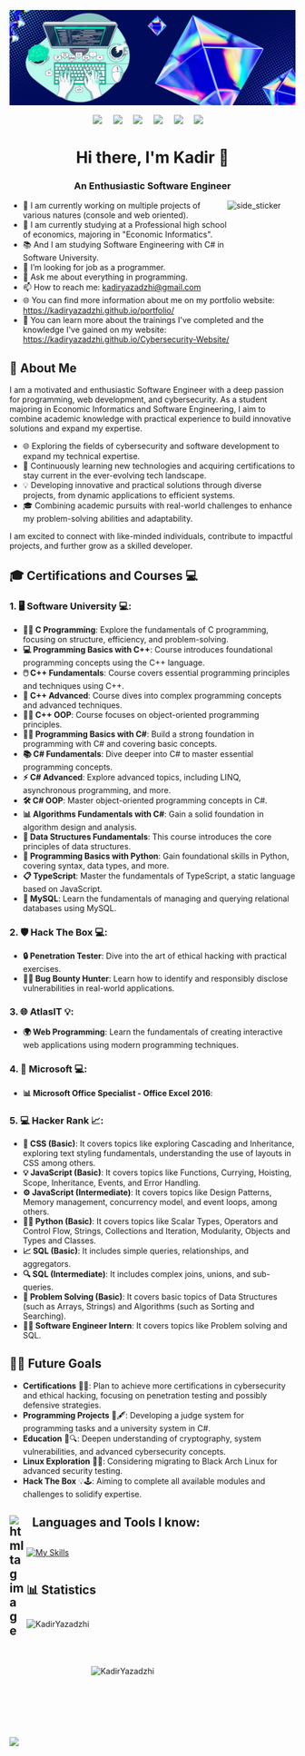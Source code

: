 ![Header](./header-image.png)

<p align="center">
  <a href="https://www.facebook.com/kadir.yazadji.1"><img src="https://img.shields.io/badge/facebook-%233B5998.svg?&style=for-the-badge&logo=facebook&logoColor=white" /></a>&nbsp;&nbsp;&nbsp;&nbsp;
  <a href="https://www.instagram.com/_qzadji_?igsh=bGx3djFjeHhheTFm"><img src="https://img.shields.io/badge/instagram-%23dc2743.svg?&style=for-the-badge&logo=instagram&logoColor=white" /></a>&nbsp;&nbsp;&nbsp;&nbsp;
  <a href="mailto:kadiryazadzhi@gmail.com"><img src="https://img.shields.io/badge/gmail-%23D14836.svg?&style=for-the-badge&logo=gmail&logoColor=white" /></a>&nbsp;&nbsp;&nbsp;&nbsp;
  <a href="mailto:kyuya_2020g@pgiblg.com"><img src="https://img.shields.io/badge/Outlook-%230078D4.svg?&style=for-the-badge&logo=microsoft-outlook&logoColor=white" /></a>&nbsp;&nbsp;&nbsp;&nbsp;
  <a href="https://www.hackerrank.com/profile/kadiryazadzhi"><img src="https://img.shields.io/badge/-Hackerrank-00EA64?style=for-the-badge&logo=HackerRank&logoColor=white" /></a>&nbsp;&nbsp;&nbsp;&nbsp;
  <a href="https://leetcode.com/u/KadirYazadzhi34/"><img src="https://img.shields.io/badge/-LeetCode-FFA116?style=for-the-badge&logo=LeetCode&logoColor=black" /></a>&nbsp;&nbsp;&nbsp;&nbsp;
</p>

<h1 align="center">Hi there, I'm Kadir 👋</h1> 
<h3 align="center">An Enthusiastic Software Engineer</h3>

<img align="right" width=120px height=110px alt="side_sticker" src="https://media.giphy.com/media/TEnXkcsHrP4YedChhA/giphy.gif" />

- 🔭 I am currently working on multiple projects of various natures (console and web oriented).
- 🌱 I am currently studying at a Professional high school of economics, majoring in "Economic Informatics".
- 📚 And I am studying Software Engineering with C# in Software University.
- 🤔 I’m looking for job as a programmer.
- 💬 Ask me about everything in programming.
- 📫 How to reach me: kadiryazadzhi@gmail.com
- 🌐 You can find more information about me on my portfolio website: https://kadiryazadzhi.github.io/portfolio/
- 📑 You can learn more about the trainings I've completed and the knowledge I've gained on my website: https://kadiryazadzhi.github.io/Cybersecurity-Website/


## 🎯 About Me

I am a motivated and enthusiastic Software Engineer with a deep passion for programming, web development, and cybersecurity. As a student majoring in Economic Informatics and Software Engineering, I aim to combine academic knowledge with practical experience to build innovative solutions and expand my expertise.

  - 🌐 Exploring the fields of cybersecurity and software development to expand my technical expertise.
  - 📜 Continuously learning new technologies and acquiring certifications to stay current in the ever-evolving tech landscape.
  - 💡 Developing innovative and practical solutions through diverse projects, from dynamic applications to efficient systems.
  - 🎓 Combining academic pursuits with real-world challenges to enhance my problem-solving abilities and adaptability.

I am excited to connect with like-minded individuals, contribute to impactful projects, and further grow as a skilled developer.


## 🎓 Certifications and Courses 💻

### 1. 🖥️ Software University 💻:
   - **🧑‍💻 C Programming**: Explore the fundamentals of C programming, focusing on structure, efficiency, and problem-solving.
   - **💻 Programming Basics with C++**: Course introduces foundational programming concepts using the C++ language.
   - **🖱️ C++ Fundamentals**: Course covers essential programming principles and techniques using C++.
   - **🔧 C++ Advanced**: Course dives into complex programming concepts and advanced techniques.
   - **🧑‍💻 C++ OOP**: Course focuses on object-oriented programming principles.
   - **👨‍💻 Programming Basics with C#**: Build a strong foundation in programming with C# and covering basic concepts.
   - **📚 C# Fundamentals**: Dive deeper into C# to master essential programming concepts.
   - **⚡ C# Advanced**: Explore advanced topics, including LINQ, asynchronous programming, and more.
   - **🛠️ C# OOP**: Master object-oriented programming concepts in C#.
   - **📊 Algorithms Fundamentals with C#**: Gain a solid foundation in algorithm design and analysis.
   - **🌳 Data Structures Fundamentals**: This course introduces the core principles of data structures.
   - **🐍 Programming Basics with Python**: Gain foundational skills in Python, covering syntax, data types, and more.
   - **📋 TypeScript**: Master the fundamentals of TypeScript, a static language based on JavaScript.
   - **💾 MySQL**: Learn the fundamentals of managing and querying relational databases using MySQL.

### 2. 🛡️ Hack The Box 💻:
   - **🔒 Penetration Tester**: Dive into the art of ethical hacking with practical exercises.
   - **🕵️‍♂️ Bug Bounty Hunter**: Learn how to identify and responsibly disclose vulnerabilities in real-world applications.

### 3. 🌐 AtlasIT 💡:
   - **🌍 Web Programming**: Learn the fundamentals of creating interactive web applications using modern programming techniques.

### 4. 🏢 Microsoft 💻:
   - **📊 Microsoft Office Specialist - Office Excel 2016**: 

### 5. 💻 Hacker Rank 📈:
   - **🎨 CSS (Basic)**: It covers topics like exploring Cascading and Inheritance, exploring text styling fundamentals, understanding the use of layouts in CSS among others.
   - **💡 JavaScript (Basic)**: It covers topics like Functions, Currying, Hoisting, Scope, Inheritance, Events, and Error Handling.
   - **⚙️ JavaScript (Intermediate)**: It covers topics like Design Patterns, Memory management, concurrency model, and event loops, among others.
   - **🧑‍💻 Python (Basic)**: It covers topics like Scalar Types, Operators and Control Flow, Strings, Collections and Iteration, Modularity, Objects and Types and Classes.
   - **📈 SQL (Basic)**: It includes simple queries, relationships, and aggregators.
   - **🔍 SQL (Intermediate)**: It includes complex joins, unions, and sub-queries.
   - **🧩 Problem Solving (Basic)**: It covers basic topics of Data Structures (such as Arrays, Strings) and Algorithms (such as Sorting and Searching).
   - **👨‍💻 Software Engineer Intern**: It covers topics like Problem solving and SQL.

## 🚀✨ Future Goals 

- **Certifications** 🏅🎯: Plan to achieve more certifications in cybersecurity and ethical hacking, focusing on penetration testing and possibly defensive strategies.  
- **Programming Projects** 💾🖋️: Developing a judge system for programming tasks and a university system in C#.  
- **Education** 📘🔍: Deepen understanding of cryptography, system vulnerabilities, and advanced cybersecurity concepts.  
- **Linux Exploration** 🐧🔧: Considering migrating to Black Arch Linux for advanced security testing.  
- **Hack The Box** 💡🕹️: Aiming to complete all available modules and challenges to solidify expertise.  


## <img align="left" alt="html tag image" src="https://media2.giphy.com/media/QssGEmpkyEOhBCb7e1/giphy.gif?cid=ecf05e47a0n3gi1bfqntqmob8g9aid1oyj2wr3ds3mg700bl&rid=giphy.gif" width="25" style="margin-right: 5px;"> &nbsp; Languages and Tools I know:
<div style="display: flex; align-items: center;">
    
[![My Skills](https://skillicons.dev/icons?i=html,css,js,ts,bootstrap,tailwind,c,cpp,cs,py,mysql,postgres,bash,powershell,git,github,linux,kali,clion,rider,webstorm,vscode)](https://skillicons.dev)

</div>

## 📊 Statistics

<div style="display: flex; align-items: center">
    <p><img style="height: 180px" align="left" src="https://github-readme-stats.vercel.app/api/top-langs?username=KadirYazadzhi&show_icons=true&locale=en&layout=compact&theme=tokyonight" alt="KadirYazadzhi" /></p>
    <p>&nbsp;<img style="height: 180px" align="center" src="https://github-readme-stats.vercel.app/api?username=KadirYazadzhi&show_icons=true&locale=en&theme=tokyonight" alt="KadirYazadzhi" /></p>
</div>

[![](https://github-readme-activity-graph.vercel.app/graph?username=KadirYazadzhi&bg_color=1a1b27&color=99c1f1&line=70a5fd&point=99c1f1&area=true&hide_border=true)](https://github.com/ashutosh00710/github-readme-activity-graph)

<!--START_SECTION:waka-->
<!--END_SECTION:waka-->

